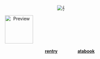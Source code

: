 

&nbsp; 

ㅤㅤㅤㅤㅤㅤㅤㅤㅤㅤㅤㅤㅤㅤㅤㅤㅤㅤㅤㅤㅤㅤㅤㅤㅤㅤㅤㅤㅤ![𝄞](https://img.shields.io/badge/𝄞-2,222-%273c2d?style=plastic)


<p align="center">
  <img src="https://files.catbox.moe/4249lg.png" alt="Preview" width="90">
</p>  


ㅤㅤㅤㅤㅤㅤㅤㅤㅤㅤㅤㅤㅤㅤㅤㅤㅤㅤㅤㅤㅤㅤㅤㅤㅤㅤ[𝐫𝐞𝐧𝐭𝐫𝐲](https://rentry.co/4rtistic)ㅤㅤㅤㅤㅤ[𝐚𝐭𝐚𝐛𝐨𝐨𝐤](https://musician.atabook.org)
